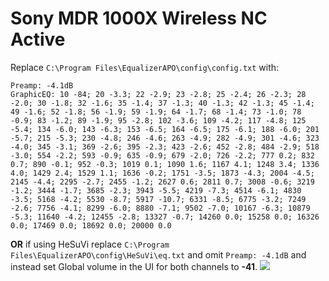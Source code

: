 # Sony MDR 1000X Wireless NC Active
Replace `C:\Program Files\EqualizerAPO\config\config.txt` with:
```
Preamp: -4.1dB
GraphicEQ: 10 -84; 20 -3.3; 22 -2.9; 23 -2.8; 25 -2.4; 26 -2.3; 28 -2.0; 30 -1.8; 32 -1.6; 35 -1.4; 37 -1.3; 40 -1.3; 42 -1.3; 45 -1.4; 49 -1.6; 52 -1.8; 56 -1.9; 59 -1.9; 64 -1.7; 68 -1.4; 73 -1.0; 78 -0.9; 83 -1.2; 89 -1.9; 95 -2.8; 102 -3.6; 109 -4.2; 117 -4.8; 125 -5.4; 134 -6.0; 143 -6.3; 153 -6.5; 164 -6.5; 175 -6.1; 188 -6.0; 201 -5.7; 215 -5.3; 230 -4.8; 246 -4.6; 263 -4.9; 282 -4.9; 301 -4.6; 323 -4.0; 345 -3.1; 369 -2.6; 395 -2.3; 423 -2.6; 452 -2.8; 484 -2.9; 518 -3.0; 554 -2.2; 593 -0.9; 635 -0.9; 679 -2.0; 726 -2.2; 777 0.2; 832 0.7; 890 -0.1; 952 -0.3; 1019 0.1; 1090 1.6; 1167 4.1; 1248 3.4; 1336 4.0; 1429 2.4; 1529 1.1; 1636 -0.2; 1751 -3.5; 1873 -4.3; 2004 -4.5; 2145 -4.4; 2295 -2.7; 2455 -1.2; 2627 0.6; 2811 0.7; 3008 -0.6; 3219 -1.2; 3444 -1.7; 3685 -2.3; 3943 -5.5; 4219 -7.3; 4514 -6.1; 4830 -3.5; 5168 -4.2; 5530 -8.7; 5917 -10.7; 6331 -8.5; 6775 -3.2; 7249 -2.6; 7756 -4.1; 8299 -6.0; 8880 -7.1; 9502 -7.0; 10167 -6.3; 10879 -5.3; 11640 -4.2; 12455 -2.8; 13327 -0.7; 14260 0.0; 15258 0.0; 16326 0.0; 17469 0.0; 18692 0.0; 20000 0.0
```
**OR** if using HeSuVi replace `C:\Program Files\EqualizerAPO\config\HeSuVi\eq.txt` and omit `Preamp: -4.1dB` and instead set Global volume in the UI for both channels to **-41**.
![](https://raw.githubusercontent.com/jaakkopasanen/AutoEq/master/results/Sonoma%20Model%20One/innerfidelity/onear/Sony%20MDR%201000X%20Wireless%20NC%20Active/Sony%20MDR%201000X%20Wireless%20NC%20Active.png)